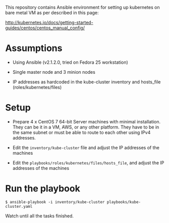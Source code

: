 This repository contains Ansible environment for setting up kubernetes on bare metal VM as per described in this page:

http://kubernetes.io/docs/getting-started-guides/centos/centos_manual_config/

# Assumptions

- Using Ansible (v2.1.2.0, tried on Fedora 25 workstation)

- Single master node and 3 minion nodes

- IP addresses as hardcoded in the kube-cluster inventory and hosts_file (roles/kubernetes/files)

# Setup

- Prepare 4 x CentOS 7 64-bit Server machines with minimal installation. They can be it in a VM, AWS, or any other platform. They have to be in the same subnet or must be able to route to each other using IPv4 addresses.

- Edit the `inventory/kube-cluster` file and adjust the IP addresses of the machines

- Edit the `playbooks/roles/kubernetes/files/hosts_file`, and adjust the IP addresses of the machines

# Run the playbook

```
$ ansible-playbook -i inventory/kube-cluster playbooks/kube-cluster.yaml
```

Watch until all the tasks finished.
